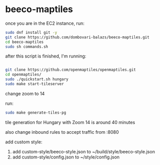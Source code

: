 # beeco-maptiles


once you are in the EC2 instance, run:
``` sh
sudo dnf install git -y
git clone https://github.com/dombovari-balazs/beeco-maptiles.git
cd beeco-maptiles
sudo sh commands.sh
```

after this script is finished, I'm running: 
``` sh 

git clone https://github.com/openmaptiles/openmaptiles.git
cd openmaptiles/
sudo ./quickstart.sh hungary
sudo make start-tileserver
```

change zoom to 14

run: 
```sh 
sudo make generate-tiles-pg
```

tile generation for Hungary with Zoom 14 is around 40 minutes


also change inbound rules to accept traffic from :8080

add custom style:
1. add custom-style/beeco-style.json to ~/build/style/beeco-style.json
2. add custom-style/config.json to ~/style/config.json


